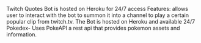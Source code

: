 Twitch Quotes
Bot is hosted on Heroku for 24/7 access
Features:
allows user to interact with the bot to summon it into a channel to play a
certain popular clip from twitch.tv. The Bot is hosted on Heroku and available 24/7
Pokedex- Uses PokeAPI a rest api that provides pokemon assets and information. 
